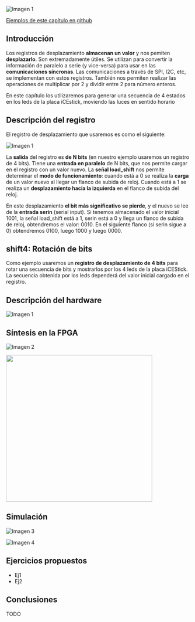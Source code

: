 ![Imagen 1](https://github.com/Obijuan/open-fpga-verilog-tutorial/raw/master/tutorial/T10-shif-register/images/shift4-2.png)

[Ejemplos de este capítulo en github](https://github.com/Obijuan/open-fpga-verilog-tutorial/tree/master/tutorial/T10-shif-register)

## Introducción
Los registros de desplazamiento **almacenan un valor** y nos pemiten **desplazarlo**. Son extremadamente útiles. Se utilizan para convertir la información de paralelo a serie (y vice-versa) para usar en las **comunicaciones síncronas**. Las comunicaciones a través de SPI, I2C, etc, se implementan con estos registros. También nos permiten realizar las operaciones de multiplicar por 2 y dividir entre 2 para número enteros.

En este capítulo los utilizaremos para generar una secuencia de 4 estados en los leds de la placa iCEstick, moviendo las luces en sentido horario

## Descripción del registro
El registro de desplazamiento que usaremos es como el siguiente:

![Imagen 1](https://github.com/Obijuan/open-fpga-verilog-tutorial/raw/master/tutorial/T10-shif-register/images/shift4-2.png)

La **salida** del registro es **de N bits** (en nuestro ejemplo usaremos un registro de 4 bits). Tiene una **entrada en paralelo** de N bits, que nos permite cargar en el registro con un valor nuevo. La **señal load_shift** nos permite determinar el **modo de funcionamiento**: cuando está a 0 se realiza la **carga** de un valor nuevo al llegar un flanco de subida de reloj. Cuando está a 1 se realiza un **desplazamiento hacia la izquierda** en el flanco de subida del reloj.

En este desplazamiento **el bit más significativo se pierde**, y el nuevo se lee de la **entrada serin** (serial input). Si tenemos almacenado el valor inicial 1001, la señal load_shift está a 1, serin está a 0 y llega un flanco de subida de reloj, obtendremos el valor:  0010.  En el siguiente flanco (si serin sigue a 0) obtendremos 0100, luego 1000 y luego 0000.

## shift4: Rotación de bits

Como ejemplo usaremos un **registro de desplazamiento de 4 bits** para rotar una secuencia de bits y mostrarlos por los 4 leds de la placa iCEStick. La secuencia obtenida por los leds dependerá del valor inicial cargado en el registro.




## Descripción del hardware
![Imagen 1](https://github.com/Obijuan/open-fpga-verilog-tutorial/raw/master/tutorial/T10-shif-register/images/shift4-1.png)

## Síntesis en la FPGA

![Imagen 2]()


<img src="" width="400" align="center">

## Simulación

![Imagen 3]()

![Imagen 4]()

## Ejercicios propuestos
* Ej1
* Ej2

## Conclusiones
TODO



